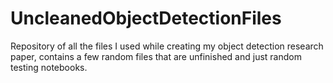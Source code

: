 # UncleanedObjectDetectionFiles
Repository of all the files I used while creating my object detection research paper, contains a few random files that are unfinished and just random testing notebooks.
